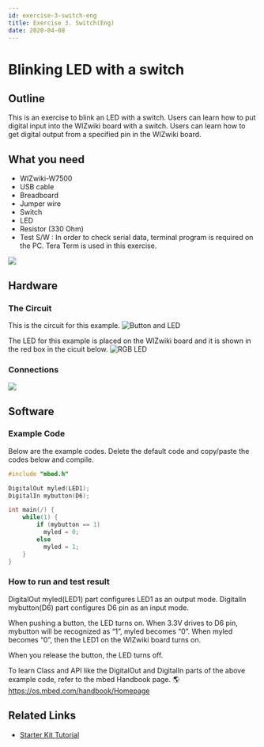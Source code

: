 ```yaml
---
id: exercise-3-switch-eng
title: Exercise 3. Switch(Eng)
date: 2020-04-08
---
```


# Blinking LED with a switch

## Outline

This is an exercise to blink an LED with a switch. Users can learn how
to put digital input into the WIZwiki board with a switch. Users can
learn how to get digital output from a specified pin in the WIZwiki
board.

## What you need

  - WIZwiki-W7500
  - USB cable
  - Breadboard
  - Jumper wire
  - Switch
  - LED
  - Resistor (330 Ohm)
  - Test S/W : In order to check serial data, terminal program is
    required on the PC. Tera Term is used in this exercise.

![](/img/products/wizwiki_mbed_kit/kit_en/2_teraterm.png)

## Hardware

### The Circuit

This is the circuit for this example. ![Button and LED](/img/products/wizwiki_mbed_kit/kit_en/button_led_scheme.png)

The LED for this example is placed on the WIZwiki board and it is shown
in the red box in the cicuit below. ![RGB LED](/img/products/wizwiki_mbed_kit/kit_en/3_board_all.png)

### Connections

![](/img/products/wizwiki_mbed_kit/kit_en/3_board_all.png)

## Software

### Example Code

Below are the example codes. Delete the default code and copy/paste the
codes below and compile.

``` c
#include "mbed.h"

DigitalOut myled(LED1);
DigitalIn mybutton(D6);

int main(/) {
    while(1) {
        if (mybutton == 1)
          myled = 0;
        else
          myled = 1;
    }
}
```


### How to run and test result

DigitalOut myled(LED1) part configures LED1 as an output mode. DigitalIn
mybutton(D6) part configures D6 pin as an input mode.

When pushing a button, the LED turns on. When 3.3V drives to D6 pin,
mybutton will be recognized as “1”, myled becomes “0”. When myled
becomes “0”, then the LED1 on the WIZwiki board turns on.

When you release the button, the LED turns off.

To learn Class and API like the DigitalOut and DigitalIn parts of the
above example code, refer to the mbed Handbook page.
🌎https://os.mbed.com/handbook/Homepage


## Related Links

   * [Starter Kit Tutorial](./Tutorial-Eng.md)